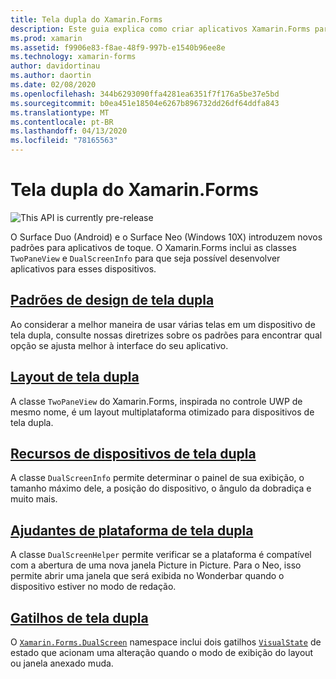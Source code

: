 ```yaml
---
title: Tela dupla do Xamarin.Forms
description: Este guia explica como criar aplicativos Xamarin.Forms para dispositivos de tela dupla.
ms.prod: xamarin
ms.assetid: f9906e83-f8ae-48f9-997b-e1540b96ee8e
ms.technology: xamarin-forms
author: davidortinau
ms.author: daortin
ms.date: 02/08/2020
ms.openlocfilehash: 344b6293090ffa4281ea6351f7f176a5be37e5bd
ms.sourcegitcommit: b0ea451e18504e6267b896732dd26df64ddfa843
ms.translationtype: MT
ms.contentlocale: pt-BR
ms.lasthandoff: 04/13/2020
ms.locfileid: "78165563"
---
```

# <a name="xamarinforms-dual-screen"></a>Tela dupla do Xamarin.Forms

![](~/media/shared/preview.png "This API is currently pre-release")

O Surface Duo (Android) e o Surface Neo (Windows 10X) introduzem novos padrões para aplicativos de toque. O Xamarin.Forms inclui as classes `TwoPaneView` e `DualScreenInfo` para que seja possível desenvolver aplicativos para esses dispositivos.

## <a name="dual-screen-design-patterns"></a>[Padrões de design de tela dupla](design-patterns.md)

Ao considerar a melhor maneira de usar várias telas em um dispositivo de tela dupla, consulte nossas diretrizes sobre os padrões para encontrar qual opção se ajusta melhor à interface do seu aplicativo.

## <a name="dual-screen-layout"></a>[Layout de tela dupla](twopaneview.md)

A classe `TwoPaneView` do Xamarin.Forms, inspirada no controle UWP de mesmo nome, é um layout multiplataforma otimizado para dispositivos de tela dupla.

## <a name="dual-screen-device-capabilities"></a>[Recursos de dispositivos de tela dupla](dual-screen-info.md)

A classe `DualScreenInfo` permite determinar o painel de sua exibição, o tamanho máximo dele, a posição do dispositivo, o ângulo da dobradiça e muito mais.

## <a name="dual-screen-platform-helpers"></a>[Ajudantes de plataforma de tela dupla](dual-screen-helper.md)

A classe `DualScreenHelper` permite verificar se a plataforma é compatível com a abertura de uma nova janela Picture in Picture. Para o Neo, isso permite abrir uma janela que será exibida no Wonderbar quando o dispositivo estiver no modo de redação.

## <a name="dual-screen-triggers"></a>[Gatilhos de tela dupla](triggers.md)

O [`Xamarin.Forms.DualScreen`](xref:Xamarin.Forms.DualScreen) namespace inclui dois gatilhos [`VisualState`](xref:Xamarin.Forms.VisualState) de estado que acionam uma alteração quando o modo de exibição do layout ou janela anexado muda.
